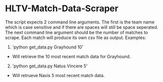 # HLTV-Match-Data-Scraper
The script expects 2 command line arguments. The first is the team name which is case sensitive and if there are spaces will still be space seperated. The next command line argument should be the number of matches to scrape.
Each match will produce its own csv file as output.
Examples:

1. 'python get_data.py Grayhound 10' 
- Will retrieve the 10 most recent match data for Grayhound. 
2. 'python get_data.py Natus Vincere 5'
- Will retrueve Navis 5 most recent match data.
